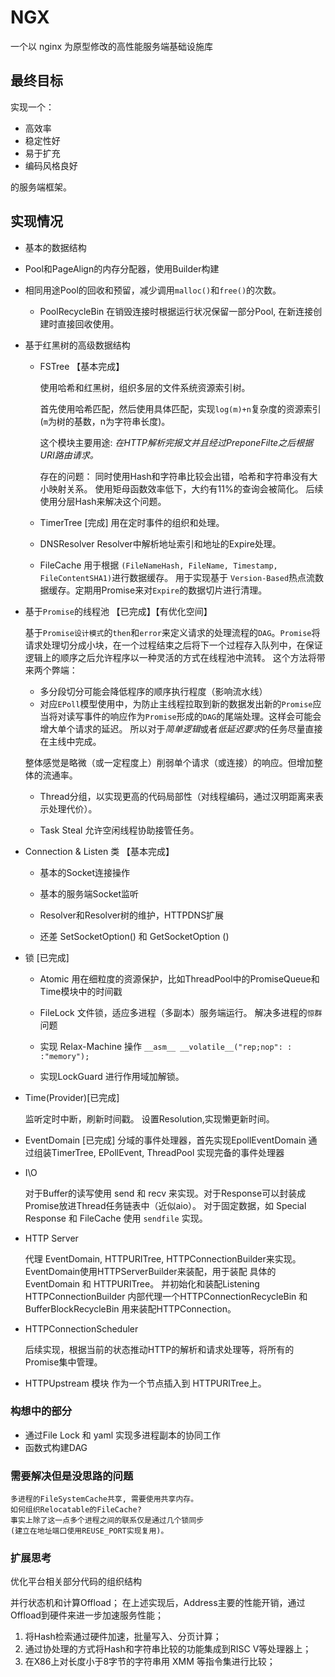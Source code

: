 # NGX

一个以 nginx 为原型修改的高性能服务端基础设施库

## 最终目标

实现一个：

-   高效率
-   稳定性好
-   易于扩充
-   编码风格良好

的服务端框架。

## 实现情况


-   基本的数据结构

-   Pool和PageAlign的内存分配器，使用Builder构建

-   相同用途Pool的回收和预留，减少调用`malloc()`和`free()`的次数。
    
    *  PoolRecycleBin
        在销毁连接时根据运行状况保留一部分Pool, 在新连接创建时直接回收使用。

-   基于红黑树的高级数据结构

    *   FSTree 【基本完成】

        使用哈希和红黑树，组织多层的文件系统资源索引树。

        首先使用哈希匹配，然后使用具体匹配，实现`log(m)+n`复杂度的资源索引(`m`为树的基数，n为字符串长度)。


        这个模块主要用途:
                _在HTTP解析完报文并且经过PreponeFilte之后根据URI路由请求。_


        存在的问题：
                同时使用Hash和字符串比较会出错，哈希和字符串没有大小映射关系。
                使用矩母函数效率低下，大约有11%的查询会被简化。
                后续使用分层Hash来解决这个问题。

    *   TimerTree [完成]
        用在定时事件的组织和处理。
    
    *   DNSResolver
        Resolver中解析地址索引和地址的Expire处理。

    *   FileCache
        用于根据 `(FileNameHash, FileName, Timestamp, FileContentSHA1)`进行数据缓存。
        用于实现基于 `Version-Based`热点流数据缓存。定期用Promise来对`Expire`的数据切片进行清理。

-   基于`Promise`的线程池 【已完成】【有优化空间】

    基于`Promise设计模式`的`then`和`error`来定义请求的处理流程的`DAG`。`Promise`将请求处理切分成小块，在一个过程结束之后将下一个过程存入队列中，在保证逻辑上的顺序之后允许程序以一种灵活的方式在线程池中流转。
    这个方法将带来两个弊端：
    *   多分段切分可能会降低程序的顺序执行程度（影响流水线）
    *   对应`EPoll`模型使用中，为防止主线程拉取到新的数据发出新的`Promise`应当将对读写事件的响应作为`Promise`形成的`DAG`的尾端处理。这样会可能会增大单个请求的延迟。
    所以对于*简单逻辑*或者*低延迟要求*的任务尽量直接在主线中完成。

    整体感觉是略微（或一定程度上）削弱单个请求（或连接）的响应。但增加整体的流通率。

    - Thread分组，以实现更高的代码局部性（对线程编码，通过汉明距离来表示处理代价）。

    - Task Steal 允许空闲线程协助接管任务。

-   Connection & Listen 类 【基本完成】

    -   基本的Socket连接操作

    -   基本的服务端Socket监听

    -   Resolver和Resolver树的维护，HTTPDNS扩展

    -   还差 SetSocketOption() 和 GetSocketOption ()

-   锁 [已完成]
    -   Atomic
        用在细粒度的资源保护，比如ThreadPool中的PromiseQueue和Time模块中的时间戳

    -   FileLock
        文件锁，适应多进程（多副本）服务端运行。
        解决多进程的`惊群`问题

    -   实现 Relax-Machine 操作
        `__asm__ __volatile__("rep;nop": : :"memory");`

    -   实现LockGuard 进行作用域加解锁。

-   Time(Provider)[已完成]

    监听定时中断，刷新时间戳。
    设置Resolution,实现懒更新时间。

- EventDomain [已完成]
    分域的事件处理器，首先实现EpollEventDomain
    通过组装TimerTree, EPollEvent, ThreadPool 实现完备的事件处理器

- I\O

    对于Buffer的读写使用 send 和 recv 来实现。对于Response可以封装成Promise放进Thread任务链表中（近似aio）。
    对于固定数据，如 Special Response 和 FileCache 使用 `sendfile` 实现。

- HTTP Server

    代理 EventDomain, HTTPURITree, HTTPConnectionBuilder来实现。
    EventDomain使用HTTPServerBuilder来装配，用于装配 具体的 EventDomain 和 HTTPURITree。 并初始化和装配Listening
    HTTPConnectionBuilder 内部代理一个HTTPConnectionRecycleBin 和 BufferBlockRecycleBin
    用来装配HTTPConnection。

- HTTPConnectionScheduler

    后续实现，根据当前的状态推动HTTP的解析和请求处理等，将所有的Promise集中管理。

- HTTPUpstream 模块
    作为一个节点插入到 HTTPURITree上。

### 构想中的部分

- 通过File Lock 和 yaml 实现多进程副本的协同工作
- 函数式构建DAG
  
### 需要解决但是没思路的问题

    多进程的FileSystemCache共享, 需要使用共享内存。
    如何组织Relocatable的FileCache?
    事实上除了这一点多个进程之间的联系仅是通过几个锁同步
    (建立在地址端口使用REUSE_PORT实现复用)。

### 扩展思考

优化平台相关部分代码的组织结构

并行状态机和计算Offload；
在上述实现后，Address主要的性能开销，通过Offload到硬件来进一步加速服务性能；

1. 将Hash检索通过硬件加速，批量写入、分页计算；
2. 通过协处理的方式将Hash和字符串比较的功能集成到RISC V等处理器上；
3. 在X86上对长度小于8字节的字符串用 XMM 等指令集进行比较；

